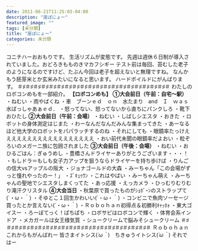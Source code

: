 ```yaml
---
date: 2011-06-21T11:25:03-04:00
description: "崖ぽにょー"
featured_image: ""
tags: [未分類]
title: "崖ぽにょー"
categories: 未分類
---
```


コニチハーおおもりです。
生活リズムが変態です。
先週は週休６日制が導入されていました。おどろきもものきマカフシギー
テスト前は毎回、苔むした老子のようになるのですけど、たぶん今回は老子を超えないと無理ですね。
なんかもう胚芽米とか玄米みたいになると思います。
ハードボイルドにがんばります。
＃♯＃♯＃♯＃♯＃♯＃♯＃♯＃♯＃♯＃♯＃♯＃♯＃♯＃♯＃♯＃♯＃♯＃♯＃♯＃
わたしのロボコンめもを一部紹介。
<strong>【ロボコンめも】</strong>
<strong>①大会前日（午前：自宅～駅）</strong>
・ねむい
・雨やばくね
・車　ブーンｅｄ　ｏｎ　水たまり　and　Ｉ　ｗａｓ 水ばっしゃあぁｅｄ．
・怒ってない、怒ってないから直ちにパンクしろ
・靴下おひたし
<strong>②大会前日（午前：会場）</strong>
・ねむい
・しばしシエスタ
・おきた
・ロボットの身体測定はじまた
・わーなんだなんだみんな集まってきた
・あーなるほど他大学のロボットをパパラッチするのね
・それにしても
・眼鏡率たっけええええええええええええええええええ
・おい前代未聞の眼鏡率だよおい
・粒ぞろいのメガーニ族に包囲されました
<strong>③大会前日（午後：会場）</strong>
・ねむい
・おひるごはん：ぎゅうめし
・豊橋さんドライヤーありがとうございます・・・！
・もしドラ＝もしも女子力アップを狙うならドライヤーを持ち歩けば
・りんごの信大vsアップルの阪大
・ジョナゴールドの大森
・みーちゃん「この会場がずっと憧れやったのー！」
・ｽﾞｷｭｩｳﾝ
・これはやばい
・みーちゃん萌え
・みーちゃんの聖地でシエスタしまくってた
・あっ応援
・えっカメラ
・ひっむりむりむり滝汗クリスタル
<strong>④大会当日</strong>
・秋葉原で買ったものがｼｮﾎﾞｰﾝのストラップて(´・ω・｀)
・そゆとこ１回生かわいい(´・ω・｀)
・コンビニで魚肉ソーセージ買ったとか言えない(´・ω・｀)
・Ｒｏｂｏｈａｎ初得点＆初勝利ｷｬｯﾎｫ
・東大ゴイスー
・ろーぼてっく！ぱちぱち
・ロボサピはロボコンで輝く
・体育会系インドア
・メカガールは女王様気質
・シュークリームで脳みそシュークリーム
＃♯＃♯＃♯＃♯＃♯＃♯＃♯＃♯＃♯＃♯＃♯＃♯＃♯＃♯＃♯＃♯＃♯＃♯＃♯＃
Ｒｏｂｏｈａｎこれからもがんばれー
皆さまイトシス(*´ω｀*)　ちきゅうイトシス(*´ω｀*)
それではー
